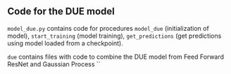 ## Code for the DUE model

`model_due.py` contains code for procedures `model_due` (initialization of model), `start_training` (model training),
`get_predictions` (get predictions using model loaded from a checkpoint).

`due` contains files with code to combine the DUE model from Feed Forward ResNet and Gaussian Process
``
